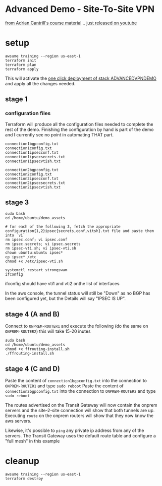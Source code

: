 # Advanced Demo - Site-To-Site VPN

[from Adrian Cantrill's course material](https://github.com/acantril/learn-cantrill-io-labs/tree/master/aws-hybrid-bgpvpn) .. [just released on youtube](https://www.youtube.com/watch?v=0dVVLKp4I18&t=1s)

# setup

    awsume training --region us-east-1
    terraform init
    terraform plan
    terraform apply

This will activate the [one click deployment of stack ADVANCEDVPNDEMO](https://console.aws.amazon.com/cloudformation/home?region=us-east-1#/stacks/create/review?templateURL=https://learn-cantrill-labs.s3.amazonaws.com/aws-hybrid-bgpvpn/BGPVPNINFRA.yaml&stackName=ADVANCEDVPNDEMO) and apply all the changes needed.

## stage 1

### configuration files

Terraform will produce all the configuration files needed to complete the rest of the demo. Finishing the configuration by hand is part of the demo and I currently see no point in automating THAT part.

    connection1bgpconfig.txt
    connection1config.txt
    connection1ipsecconf.txt
    connection1ipsecsecrets.txt
    connection1ipsecvtish.txt

    connection2bgpconfig.txt
    connection2config.txt
    connection2ipsecconf.txt
    connection2ipsecsecrets.txt
    connection2ipsecvtish.txt


## stage 3

    sudo bash
    cd /home/ubuntu/demo_assets

    # for each of the following 3, fetch the appropriate configuration{1,2}ipsec{secrets,conf,vitsh}.txt file and paste them into `vi`
    rm ipsec.conf; vi ipsec.conf
    rm ipsec.secrets; vi ipsec.secrets
    rm ipsec-vti.sh; vi ipsec-vti.sh
    chown ubuntu:ubuntu ipsec*
    cp ipsec* /etc
    chmod +x /etc/ipsec-vti.sh

    systemctl restart strongswan
    ifconfig

ifconfig should have vti1 and vti2 onthe list of interfaces

In the aws console, the tunnel status will still be "Down" as no BGP has been configured yet, but the Details will say "IPSEC IS UP".

## stage 4 (A and B)

Connect to `ONPREM-ROUTER1` and execute the following (do the same on `ONPREM-ROUTER2`) this will take 15-20 inutes

    sudo bash
    cd /home/ubuntu/demo_assets
    chmod +x ffrouting-install.sh
    ./ffrouting-install.sh

## stage 4 (C and D)


Paste the content of `connection1bgpconfig.txt` into the connection to `ONPREM-ROUTER1` and type `sudo reboot`
Paste the content of `connection2bgpconfig.txt` into the connection to `ONPREM-ROUTER2` and type `sudo reboot`

The routes advertised on the Transit Gateway will now contain the onprem servers and the site-2-site connection will show that both tunnels are up. Executing `route` on the onprem routers will show that they now know the aws servers.

Likewise, it's possible to `ping` any private ip address from any of the servers. The Transit Gateway uses the default route table and configure a "full mesh" in this example

# cleanup

    awsume training --region us-east-1
    terraform destroy

